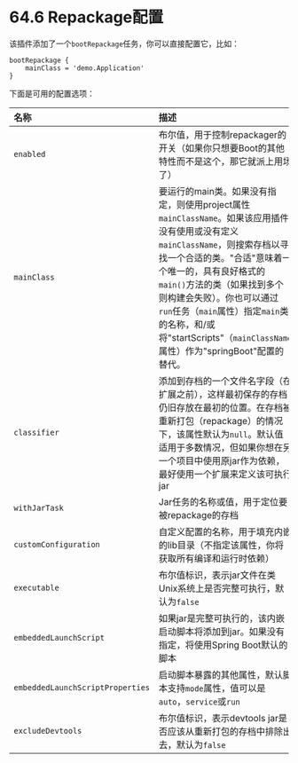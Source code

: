 # 64.6 Repackage配置

该插件添加了一个`bootRepackage`任务，你可以直接配置它，比如：

```text
bootRepackage {
    mainClass = 'demo.Application'
}
```

下面是可用的配置选项：

| 名称 | 描述 |
| :--- | :--- |
| `enabled` | 布尔值，用于控制repackager的开关（如果你只想要Boot的其他特性而不是这个，那它就派上用场了） |
| `mainClass` | 要运行的main类。如果没有指定，则使用project属性`mainClassName`。如果该应用插件没有使用或没有定义`mainClassName`，则搜索存档以寻找一个合适的类。"合适"意味着一个唯一的，具有良好格式的`main()`方法的类（如果找到多个则构建会失败）。你也可以通过`run`任务（`main`属性）指定`main`类的名称，和/或将"startScripts"（`mainClassName`属性）作为"springBoot"配置的替代。 |
| `classifier` | 添加到存档的一个文件名字段（在扩展之前），这样最初保存的存档仍旧存放在最初的位置。在存档被重新打包（repackage）的情况下，该属性默认为`null`。默认值适用于多数情况，但如果你想在另一个项目中使用原jar作为依赖，最好使用一个扩展来定义该可执行jar |
| `withJarTask` | Jar任务的名称或值，用于定位要被repackage的存档 |
| `customConfiguration` | 自定义配置的名称，用于填充内嵌的lib目录（不指定该属性，你将获取所有编译和运行时依赖） |
| `executable` | 布尔值标识，表示jar文件在类Unix系统上是否完整可执行，默认为`false` |
| `embeddedLaunchScript` | 如果jar是完整可执行的，该内嵌启动脚本将添加到jar。如果没有指定，将使用Spring Boot默认的脚本 |
| `embeddedLaunchScriptProperties` | 启动脚本暴露的其他属性，默认脚本支持`mode`属性，值可以是`auto`，`service`或`run` |
| `excludeDevtools` | 布尔值标识，表示devtools jar是否应该从重新打包的存档中排除出去，默认为`false` |


